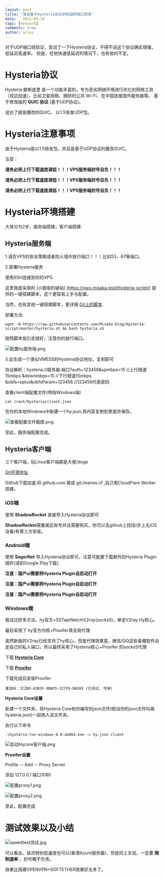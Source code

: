 ```yaml
---
layout: post
title: "浅谈基于Hysteria协议的校园网端口转发"
date:   2022-05-24
tags: [network]
comments: true
author: aries
---
```


对于UDP端口绕验证，尝试了一下Hysteria协议，不得不说这个协议确实很强，低延迟高速率。
但是，在他快速低延迟的情况下，也有他的不足。

<!-- more -->

# Hysteria协议

Hysteria 歇斯底里 是一个功能丰富的，专为恶劣网络环境进行优化的网络工具（双边加速），比如卫星网络、拥挤的公共 Wi-Fi、在中国连接国外服务器等。 
基于修改版的 **QUIC 协议** (基于UDP协议)。

说白了就是魔改的QUIC。
以1.5倍发UDP包。

# Hysteria注意事项

由于Hysteria是以1.5倍发包，并且是基于UDP协议的魔改QUIC。

注意：

**请务必把上行下载速度调低！！！VPS服务端封号自负！！！**

**请务必把上行下载速度调低！！！VPS服务端封号自负！！！**

**请务必把上行下载速度调低！！！VPS服务端封号自负！！！**

# Hysteria环境搭建

大体分为2步，服务端搭建，客户端搭建.

## Hysteria服务端

1.请在VPS的安全策略或者防火墙中放行端口！！！比如53，67等端口。

2.部署Hysteria服务

使用SSH连接到你的VPS.

这里我是采用的 [小御坂的破站] (https://owo.misaka.rest/Hysteria-script/) 提供的一键搭建脚本，这个更容易上手与配置。

当然，也有其他一键搭建脚本，更详细 [Git上的脚本](https://git.io/hysteria.sh).

部署方法

`wget -N https://raw.githubusercontents.com/Misaka-blog/Hysteria-script/master/hysteria.sh && bash hysteria.sh`

按照脚本指引走就好，注意你的放行端口。

 ![配置hy服务端.png](https://s2.loli.net/2022/05/28/GHZcM9BerXWxbPV.png)

3.会生成一个类似VMESS的Hysteria协议地址，复制即可 

协议解析：hysteria://服务器:端口?auth=123456&upmbps=15 //上行限速15mbps &downmbps=15 //下行限速15mbps &obfs=xplus&obfsParam=123456 //123456代表密码

查看client端配置文件(特指Windows端)

`cat /root/Hysteria/client.json`

在你的本地Windows中新建一个hy.json,将内容复制到里面并保存。

 ![查看配置文件截图.png](https://s2.loli.net/2022/05/28/o1ki8nFBR3uZN2U.png)

至此，服务端配置完成。

## Hysteria客户端

三个客户端，玩Linux客户端都是大佬/doge

[Git开源地址](https://github.com/HyNetwork/hysteria)

Github下载加速:将 github.com 换成 git.imaries.cf ,自己用CloudFlare Worker搭建。

### iOS端 

使用 **ShadowRocket** 直接导入Hysteria协议即可

**ShadowRocket**需要美区账号并且需要购买，你可以去github上找找(手上无iOS设备)有第三方安装。

### Android端

使用 **SagerNet** 导入Hysteria协议即可，注意可能要下载额外的Hysteria Plugin插件(请到Google Play下载).

**注意：国产ui需要将Hysteria Plugin自启动打开**

**注意：国产ui需要将Hysteria Plugin自启动打开**

**注意：国产ui需要将Hysteria Plugin自启动打开**

### Windows端

我试过好多方法，hy官方+SSTap\Netch\V2ray(socks5)，单走V2ray Hy核心。

最后采用了 hy官方内核+Proxifer真全局代理

虽然新版的V2ray已经支持了hy核心，但是代理效果差，微信/QQ这些毒瘤软件会走自己的私人端口，所以最终采用了Hysteria核心+Proxifer 的socks5代理

 下载 [**Hysteria Core**](https://git.imaries.cf/HyNetwork/hysteria/releases/download/v1.0.4/hysteria-tun-windows-6.0-amd64.exe)

 下载 [**Proxifer**](https://www.proxifier.com/download/legacy/ProxifierSetup331.exe )

下载完成后安装Proxifer 

`激活码：JCZBX-A3N3F-9DWY5-327V5-DKUXX (已测试, 可用)`

**Hysteria Core设置**

新建一个文件夹，将Hysteria Core和你编写的json文件(假设你的json文件叫做 hysteria.json)一起拖入该文件夹。

执行以下命令

`.\hysteria-tun-windows-6.0-amd64.exe -c hy.json client`

 ![启动Hycore客户端.png](https://s2.loli.net/2022/05/28/SiMl4813pmCQXhb.png)

**Proxifer设置**

Profile -- Add -- Proxy Server

添加 127.0.0.1 端口1080

 ![配置prxoy1.png](https://s2.loli.net/2022/05/28/rkQsvo9pcZHIK3u.png)

 ![配置proxy2.png](https://s2.loli.net/2022/05/28/ndFohStmEeOU7Aa.png)

至此，配置完成

# 测试效果以及小结

 ![speedtest测试.jpg](https://s2.loli.net/2022/05/28/EpOJAoBW24vL6PN.jpg) 

可以看出，延迟特别低速度也可以(香港Azure服务器)，但是同上文说，一定要 **限制速率** ，封号概不负责。

效果比搭建OPENVPN+SOFTETHER效果好太多了。









